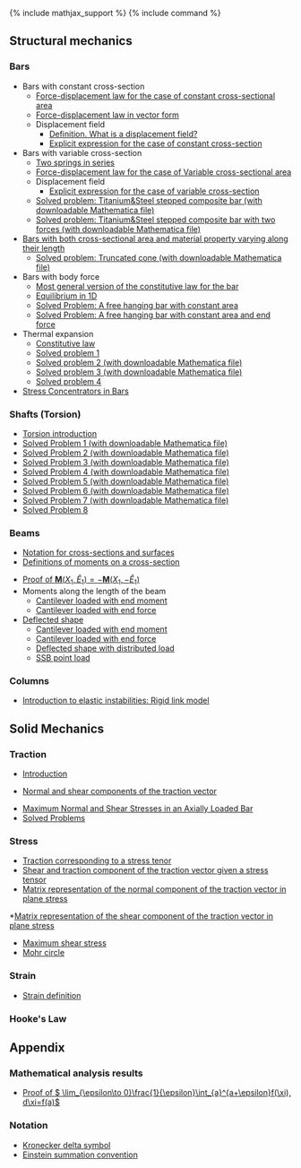{% include mathjax_support %}
{% include command %}


## Structural mechanics

### Bars 

*  Bars with constant cross-section
    * [Force-displacement law for the case of constant cross-sectional area](Bars/Bars.md)
    * [Force-displacement law in vector form](./Bars/VectorFormHookesLaw.md)
    * Displacement field
        - [Definition. What is a displacement field?](Bars/Bars2.md)
        - [Explicit expression for the case of constant cross-section](Bars/Bars3.md)
* Bars with variable cross-section 
    * [Two springs in series](./Bars/SpringsInSeries.md)
    *   [Force-displacement law for the case of Variable cross-sectional area](Bars/Bars4.md)
    * Displacement field
        -  [Explicit expression for the case of variable cross-section](Bars/Bars5_2.md)
    -  [Solved problem: Titanium&Steel stepped composite bar (with downloadable Mathematica file)](./Bars/SegmentedComposite.md)
    -  [Solved problem: Titanium&Steel stepped composite bar with two forces (with downloadable Mathematica file)](./Bars/SegmentedComposite2.md) 
* [Bars with both cross-sectional area and material property varying along their length](Bars/Bars6.md)
    -   [Solved problem: Truncated cone (with downloadable Mathematica file)](./Bars/TruncatedCone.md) 
* Bars with body force
  -  [Most general version of the constitutive law for the bar](Bars/BodyForce1.md)
  -   [Equilibrium in 1D](Bars/BodyForce2.md)
    -  [Solved Problem: A free hanging bar with constant area](Bars/HangingBar1.md)
    -  [Solved Problem: A free hanging bar with constant area and end force](Bars/HangingBar3.md) <!--:#778899-->
    <!-- - :construction::construction: [_Solved Problem: A free hanging bar with variable area_](Bars/HangingBar2.md)      -->
* Thermal expansion
    *  [Constitutive law](./Bars/ThermalExpansion1.md)
    *  [Solved problem 1](./Bars/ThermalStressesSP1.md)
    *   [Solved problem 2 (with downloadable Mathematica file)](./Bars/ThermalStressesSP2.md)
    *   [Solved problem 3 (with downloadable Mathematica file)](./Bars/ThermalStressesSP3.md)
    *  [Solved problem 4](./Bars/ThermalStressesSP4.md)
*  [Stress Concentrators in Bars](Bars7.md)

### Shafts (Torsion)

 *  [Torsion introduction](./Torsion/Torsion1.md)
 * [Solved Problem 1 (with downloadable Mathematica file)](./Torsion/SP1.md)
 * [Solved Problem 2 (with downloadable Mathematica file)](./Torsion/SP2.md)
 * [Solved Problem 3 (with downloadable Mathematica file)](./Torsion/SP3.md)
 * [Solved Problem 4 (with downloadable Mathematica file)](./Torsion/SP4.md)
 * [Solved Problem 5 (with downloadable Mathematica file)](./Torsion/SP5.md)
 * [Solved Problem 6 (with downloadable Mathematica file)](./Torsion/SP6.md)
 * [Solved Problem 7 (with downloadable Mathematica file)](./Torsion/SP7.md)
 * [Solved Problem 8](./Torsion/SP8.md)


    

### Beams 
* [Notation for cross-sections and surfaces](Beams/CrossSectiosnSurfacesDef.md)
* [Definitions of moments on a cross-section](Beams/MomentsOnCrosssection.md)
<!-- *  :construction: :construction: [Equality of two cross-sectional moments if the beam region between those cross-sections is free of any applied/external moments and forces](Beams/ConstancyOfMoments.md)    -->
*  [Proof of $\boldsymbol{M}(X_1,\hat{E}_1)=-\boldsymbol{M}(X_1,-\hat{E}_1)$](Beams/MomentsThirdLaw.md)
* Moments along the length of the beam
    * [Cantilever loaded with end moment](Beams/EndMomentMoment.md)
    * [Cantilever loaded with end force](Beams/EndForceCantilever.md)     
* [Deflected shape](Beams/Beams1.md)
    *  [Cantilever loaded with end moment](Beams/EndMomentShape.md) 
    * [Cantilever loaded with end force](Beams/EndForceShape.md) 
    * [Deflected shape with distributed load](Beams/SSBUniformDistribution.md)
    * [SSB point load](Beams/SSBPointLoad.md)


### Columns 

* [Introduction to elastic instabilities: Rigid link model ](./Buckling/Buckling1.md)
<!-- * [Column buckling: pin-pin joints](./Buckling/Buckling2.md)
* [Column buckling: anchored-pin joints](./Buckling/Buckling2.md) -->

## Solid Mechanics

### Traction

* [Introduction](Traction/Introduction.md)
<!-- * [Matrix representation of Traction vectors](Traction/TractionsInBars.md) -->
* [Normal and shear components of the traction vector](Traction/NormalShearComponents.md)
<!-- * [Shear tractions](Traction/ShearTraction1.md) -->
* [Maximum Normal and Shear Stresses in an Axially Loaded Bar](Traction/Max.md)
* [Solved Problems](Traction/SPTraction.md)

### Stress

*  [Traction corresponding to a stress tenor](Stress/Traction.md)
* [Shear and traction component of the traction vector given a stress tensor](Stress/Stress2.md)
* [Matrix representation of the normal component of the traction vector in plane stress](Stress/Stress3.md) 
<!-- * :construction::construction: [Maximum normal stress](Stress/Stress4.md) -->
*[Matrix representation of the shear component of the traction vector in plane stress](Stress/Stress5.md) 
* [Maximum shear stress](Stress/Stress6.md)
* [Mohr circle](Stress/Stress7.md)


### Strain

* [Strain definition](Strain/Strain1.md)

### Hooke's Law



## Appendix

### Mathematical analysis results

*  [Proof of  $ \lim_{\epsilon\to 0}\frac{1}{\epsilon}\int_{a}^{a+\epsilon}f(\xi)\, d\xi=f(a)$](Bars/Leibnitz.md)

### Notation
    
* [Kronecker delta symbol](https://appliedmechanicslab.github.io/appliedmechanicslab/course_notes/ENGN1370/KroneckerDeltaSymbol.html)
* [Einstein summation convention](https://appliedmechanicslab.github.io/appliedmechanicslab/course_notes/ENGN1370/ESC.html)


<!-- <span style="color:#5faeb6; font-style:italic">Solved problem 1</span> -->